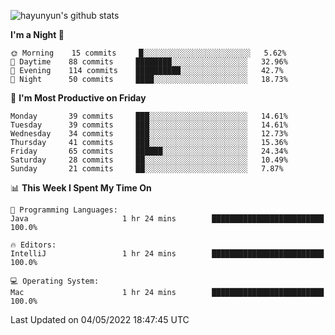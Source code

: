 
![hayunyun's github stats](https://github-readme-stats.vercel.app/api?username=hayunyun&show_icons=true)


<!--START_SECTION:waka-->
**I'm a Night 🦉** 

```text
🌞 Morning    15 commits     █░░░░░░░░░░░░░░░░░░░░░░░░   5.62% 
🌆 Daytime    88 commits     ████████░░░░░░░░░░░░░░░░░   32.96% 
🌃 Evening    114 commits    ██████████░░░░░░░░░░░░░░░   42.7% 
🌙 Night      50 commits     ████░░░░░░░░░░░░░░░░░░░░░   18.73%

```
📅 **I'm Most Productive on Friday** 

```text
Monday       39 commits     ███░░░░░░░░░░░░░░░░░░░░░░   14.61% 
Tuesday      39 commits     ███░░░░░░░░░░░░░░░░░░░░░░   14.61% 
Wednesday    34 commits     ███░░░░░░░░░░░░░░░░░░░░░░   12.73% 
Thursday     41 commits     ███░░░░░░░░░░░░░░░░░░░░░░   15.36% 
Friday       65 commits     ██████░░░░░░░░░░░░░░░░░░░   24.34% 
Saturday     28 commits     ██░░░░░░░░░░░░░░░░░░░░░░░   10.49% 
Sunday       21 commits     ██░░░░░░░░░░░░░░░░░░░░░░░   7.87%

```


📊 **This Week I Spent My Time On** 

```text
💬 Programming Languages: 
Java                     1 hr 24 mins        █████████████████████████   100.0%

🔥 Editors: 
IntelliJ                 1 hr 24 mins        █████████████████████████   100.0%

💻 Operating System: 
Mac                      1 hr 24 mins        █████████████████████████   100.0%

```


 Last Updated on 04/05/2022 18:47:45 UTC
<!--END_SECTION:waka-->

<!--
**hayunyun/hayunyun** is a ✨ _special_ ✨ repository because its `README.md` (this file) appears on your GitHub profile.

Here are some ideas to get you started:

- 🔭 I’m currently working on ...
- 🌱 I’m currently learning ...
- 👯 I’m looking to collaborate on ...
- 🤔 I’m looking for help with ...
- 💬 Ask me about ...
- 📫 How to reach me: ...
- 😄 Pronouns: ...
- ⚡ Fun fact: ...
-->
